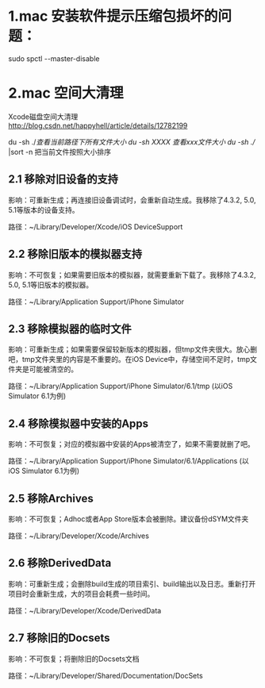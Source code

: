 # 1.mac 安装软件提示压缩包损坏的问题：
sudo spctl --master-disable

# 2.mac 空间大清理
Xcode磁盘空间大清理
http://blog.csdn.net/happyhell/article/details/12782199


du -sh ./*查看当前路径下所有文件大小
du -sh XXXX 查看xxx文件大小
du -sh ./* |sort -n 把当前文件按照大小排序

## 2.1 移除对旧设备的支持


影响：可重新生成；再连接旧设备调试时，会重新自动生成。我移除了4.3.2, 5.0, 5.1等版本的设备支持。


路径：~/Library/Developer/Xcode/iOS DeviceSupport


## 2.2 移除旧版本的模拟器支持


影响：不可恢复；如果需要旧版本的模拟器，就需要重新下载了。我移除了4.3.2, 5.0, 5.1等旧版本的模拟器。


路径：~/Library/Application Support/iPhone Simulator


## 2.3 移除模拟器的临时文件


影响：可重新生成；如果需要保留较新版本的模拟器，但tmp文件夹很大。放心删吧，tmp文件夹里的内容是不重要的。在iOS Device中，存储空间不足时，tmp文件夹是可能被清空的。


路径：~/Library/Application Support/iPhone Simulator/6.1/tmp (以iOS Simulator 6.1为例)


## 2.4 移除模拟器中安装的Apps


影响：不可恢复；对应的模拟器中安装的Apps被清空了，如果不需要就删了吧。


路径：~/Library/Application Support/iPhone Simulator/6.1/Applications (以iOS Simulator 6.1为例)


## 2.5 移除Archives


影响：不可恢复；Adhoc或者App Store版本会被删除。建议备份dSYM文件夹


路径：~/Library/Developer/Xcode/Archives


## 2.6 移除DerivedData


影响：可重新生成；会删除build生成的项目索引、build输出以及日志。重新打开项目时会重新生成，大的项目会耗费一些时间。


路径：~/Library/Developer/Xcode/DerivedData


## 2.7 移除旧的Docsets


影响：不可恢复；将删除旧的Docsets文档


路径：~/Library/Developer/Shared/Documentation/DocSets

